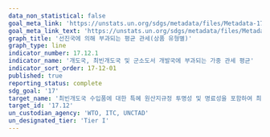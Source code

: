 ```yaml
---
data_non_statistical: false
goal_meta_link: 'https://unstats.un.org/sdgs/metadata/files/Metadata-17-12-01.pdf'
goal_meta_link_text: 'https://unstats.un.org/sdgs/metadata/files/Metadata-17-12-01.pdf'
graph_title: '선진국에 의해 부과되는 평균 관세(상품 유형별)'
graph_type: line
indicator_number: 17.12.1
indicator_name: '개도국, 최빈개도국 및 군소도서 개발국에 부과되는 가중 관세 평균'
indicator_sort_order: 17-12-01
published: true
reporting_status: complete
sdg_goal: '17'
target_name: '최빈개도국 수입품에 대한 특혜 원산지규정 투명성 및 명료성을 포함하여 최빈개도국의 무관세 및 수량규제 없는 시장접근에 대한 WTO 결정을 시의성있게 이행'
target_id: '17.12'
un_custodian_agency: 'WTO, ITC, UNCTAD'
un_designated_tier: 'Tier I'
---
```

